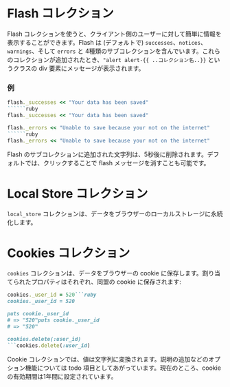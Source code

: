 # Flash コレクション

Flash コレクションを使うと、クライアント側のユーザーに対して簡単に情報を表示することができます。Flash は (デフォルトで) ```successes```、```notices```、```warnings```、そして ```errors``` と 4種類のサブコレクションを含んでいます。これらのコレクションが追加されたとき、```"alert alert-{{ ..コレクション名..}}``` というクラスの div 要素にメッセージが表示されます。

### 例

```ruby
flash._successes << "Your data has been saved"
``````ruby
flash._successes << "Your data has been saved"
```

```ruby
flash._errors << "Unable to save because your not on the internet"
``````ruby
flash._errors << "Unable to save because your not on the internet"
```

Flash のサブコレクションに追加された文字列は、5秒後に削除されます。デフォルトでは、クリックすることで flash メッセージを消すことも可能です。

# Local Store コレクション

```local_store``` コレクションは、データをブラウザーのローカルストレージに永続化します。

# Cookies コレクション

```cookies``` コレクションは、データをブラウザーの cookie に保存します。割り当てられたプロパティはそれぞれ、同盟の cookie に保存されます:

```ruby
cookies._user_id = 520```ruby
cookies._user_id = 520

puts cookie._user_id
# => "520"puts cookie._user_id
# => "520"

cookies.delete(:user_id)
```cookies.delete(:user_id)
```

 Cookie コレクションでは、値は文字列に変換されます。説明の追加などのオプション機能については todo 項目としてあがっています。現在のところ、cookie の有効期間は1年間に設定されています。


